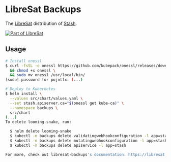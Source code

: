# LibreSat Backups

The [LibreSat](https://libresat.space/) distribution of [Stash](https://github.com/appscode/stash).

[![Part of LibreSat](https://img.shields.io/badge/Part%20Of-LibreSat-blue.svg)](https://libresat.space)

## Usage

```bash
# Install onessl
$ curl -fsSL -o onessl https://github.com/kubepack/onessl/releases/download/0.3.0/onessl-linux-amd64 \
  && chmod +x onessl \
  && sudo mv onessl /usr/local/bin/
[sudo] password for pojntfx: (...)

# Deploy to Kubernetes
$ helm install \
  --values src/chart/values.yaml \
  --set stash.apiserver.ca="$(onessl get kube-ca)" \
  --namespace backups \
  src/chart
(...)
To delete looming-snake, run:

  $ helm delete looming-snake
  $ kubectl -n backups delete validatingwebhookconfiguration -l app=stash || true
  $ kubectl -n backups delete mutatingwebhookconfiguration -l app=stash || true
  $ kubectl -n backups delete apiservice -l app=stash

For more, check out libresat-backups's documentation: https://libresat.space/docs/services/backups.html
```
